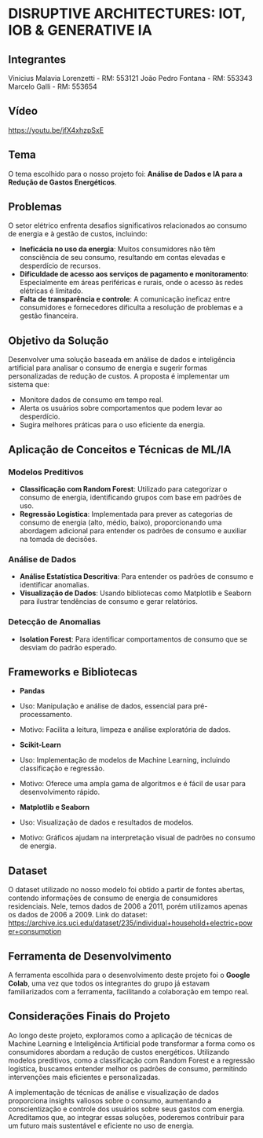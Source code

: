 # DISRUPTIVE ARCHITECTURES: IOT, IOB & GENERATIVE IA

## Integrantes
Vinicius Malavia Lorenzetti - RM: 553121
João Pedro Fontana - RM: 553343
Marcelo Galli - RM: 553654

## Vídeo
https://youtu.be/jfX4xhzpSxE

## Tema
O tema escolhido para o nosso projeto foi: **Análise de Dados e IA para a Redução de Gastos Energéticos**.

## Problemas
O setor elétrico enfrenta desafios significativos relacionados ao consumo de energia e à gestão de custos, incluindo:

- **Ineficácia no uso da energia**: Muitos consumidores não têm consciência de seu consumo, resultando em contas elevadas e desperdício de recursos.
- **Dificuldade de acesso aos serviços de pagamento e monitoramento**: Especialmente em áreas periféricas e rurais, onde o acesso às redes elétricas é limitado.
- **Falta de transparência e controle**: A comunicação ineficaz entre consumidores e fornecedores dificulta a resolução de problemas e a gestão financeira.

## Objetivo da Solução
Desenvolver uma solução baseada em análise de dados e inteligência artificial para analisar o consumo de energia e sugerir formas personalizadas de redução de custos. A proposta é implementar um sistema que:

- Monitore dados de consumo em tempo real.
- Alerta os usuários sobre comportamentos que podem levar ao desperdício.
- Sugira melhores práticas para o uso eficiente da energia.

## Aplicação de Conceitos e Técnicas de ML/IA
### Modelos Preditivos
- **Classificação com Random Forest**: Utilizado para categorizar o consumo de energia, identificando grupos com base em padrões de uso.
- **Regressão Logística**: Implementada para prever as categorias de consumo de energia (alto, médio, baixo), proporcionando uma abordagem adicional para entender os padrões de consumo e auxiliar na tomada de decisões.

### Análise de Dados
- **Análise Estatística Descritiva**: Para entender os padrões de consumo e identificar anomalias.
- **Visualização de Dados**: Usando bibliotecas como Matplotlib e Seaborn para ilustrar tendências de consumo e gerar relatórios.

### Detecção de Anomalias
- **Isolation Forest**: Para identificar comportamentos de consumo que se desviam do padrão esperado.

## Frameworks e Bibliotecas
- **Pandas**
- Uso: Manipulação e análise de dados, essencial para pré-processamento.
- Motivo: Facilita a leitura, limpeza e análise exploratória de dados.

- **Scikit-Learn**
- Uso: Implementação de modelos de Machine Learning, incluindo classificação e regressão.
- Motivo: Oferece uma ampla gama de algoritmos e é fácil de usar para desenvolvimento rápido.

- **Matplotlib e Seaborn**
- Uso: Visualização de dados e resultados de modelos.
- Motivo: Gráficos ajudam na interpretação visual de padrões no consumo de energia.

## Dataset
O dataset utilizado no nosso modelo foi obtido a partir de fontes abertas, contendo informações de consumo de energia de consumidores residenciais. Nele, temos dados de 2006 a 2011, porém utilizamos apenas os dados de 2006 a 2009. Link do dataset: https://archive.ics.uci.edu/dataset/235/individual+household+electric+power+consumption

## Ferramenta de Desenvolvimento
A ferramenta escolhida para o desenvolvimento deste projeto foi o **Google Colab**, uma vez que todos os integrantes do grupo já estavam familiarizados com a ferramenta, facilitando a colaboração em tempo real.

## Considerações Finais do Projeto
Ao longo deste projeto, exploramos como a aplicação de técnicas de Machine Learning e Inteligência Artificial pode transformar a forma como os consumidores abordam a redução de custos energéticos. Utilizando modelos preditivos, como a classificação com Random Forest e a regressão logística, buscamos entender melhor os padrões de consumo, permitindo intervenções mais eficientes e personalizadas.

A implementação de técnicas de análise e visualização de dados proporciona insights valiosos sobre o consumo, aumentando a conscientização e controle dos usuários sobre seus gastos com energia. Acreditamos que, ao integrar essas soluções, poderemos contribuir para um futuro mais sustentável e eficiente no uso de energia.

